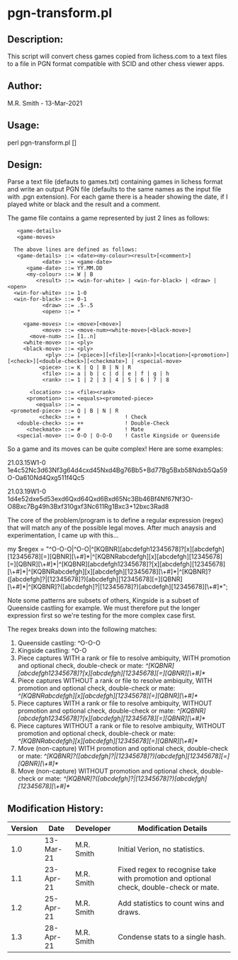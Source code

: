 # pgn-transform.pl

## Description:
This script will convert chess games copied from lichess.com to a text files to a file in PGN format compatible with SCID and other chess viewer apps.

## Author:
   M.R. Smith - 13-Mar-2021

## Usage:
   perl pgn-transform.pl [<inpfile>]

## Design:
Parse a text file (defauts to games.txt) containing games in lichess format and write an output PGN file (defaults to the same names as the input file
with .pgn extension).  For each game there is a header showing the date, if I played white or black and the result and a comment.

The game file contains a game represented by just 2 lines as follows:
```
   <game-details>
   <game-moves>

  The above lines are defined as follows:
   <game-details> ::= <date><my-colour><result>[<comment>]
           <date> ::= <game-date>
      <game-date> ::= YY.MM.DD
      <my-colour> ::= W | B
         <result> ::= <win-for-white> | <win-for-black> | <draw> | <open>
  <win-for-white> ::= 1-0
  <win-for-black> ::= 0-1
           <draw> ::= .5-.5
           <open> ::= *

     <game-moves> ::= <move>[<move>]
           <move> ::= <move-num><white-move>[<black-move>]
       <move-num> ::= [1..n]
     <white-move> ::= <ply>
     <black-move> ::= <ply>
            <ply> ::= [<piece>][<file>][<rank>]<location>[<promotion>][<check>][<double-check>][<checkmate>] | <special-move>
          <piece> ::= K | Q | B | N | R
           <file> ::= a | b | c | d | e | f | g | h
           <rank> ::= 1 | 2 | 3 | 4 | 5 | 6 | 7 | 8

       <location> ::= <file><rank>
      <promotion> ::= <equals><promoted-piece>
         <equals> ::= =
 <promoted-piece> ::= Q | B | N | R
          <check> ::= +              ! Check
   <double-check> ::= ++             ! Double-Check
      <checkmate> ::= #              ! Mate
   <special-move> ::= O-O | O-O-O    ! Castle Kingside or Queenside

```
So a game and its moves can be quite complex!  Here are some examples:

21.03.15W1-0\
1e4c52Nc3d63Nf3g64d4cxd45Nxd4Bg76Bb5+Bd77Bg5Bxb58Ndxb5Qa59O-Oa610Nd4Qxg511f4Qc5

21.03.19W1-0\
1d4e52dxe5d53exd6Qxd64Qxd6Bxd65Nc3Bb46Bf4Nf67Nf3O-O8Bxc7Bg49h3Bxf310gxf3Nc611Rg1Bxc3+12bxc3Rad8

The core of the problem/program is to define a regular expression (regex) that will match any of the possible legal moves.  After much anaysis and experimentation, I came up with this...

my $regex = "^O-O-O|^O-O|^[KQBNR][abcdefgh12345678]?[x][abcdefgh][12345678][=][QBNR][\\+#]\*|^[KQBNRabcdefgh][x][abcdefgh][12345678][=][QBNR][\\+#]\*|^[KQBNR][abcdefgh12345678]?[x][abcdefgh][12345678][\\+#]*|^[KQBNRabcdefgh][x][abcdefgh][12345678][\\+#]\*|^[KQBNR]?([abcdefgh]?|[12345678]?)[abcdefgh][12345678][=][QBNR][\\+#]\*|^[KQBNR]?([abcdefgh]?|[12345678]?)[abcdefgh][12345678][\\+#]\*";

Note some patterns are subsets of others, Kingside is a subset of Queenside castling for example.  We must therefore put the longer expression first so we're testing for the more complex case first.

The regex breaks down into the following matches:
1. Queenside castling: ^O-O-O
2. Kingside castling: ^O-O
3. Piece captures WITH a rank or file to resolve ambiquity, WITH promotion and optional check, double-check or mate:
   *^[KQBNR][abcdefgh12345678]?[x][abcdefgh][12345678][=][QBNR][\\+#]\**
4. Piece captures WITHOUT a rank or file to resolve ambiquity, WITH promotion and optional check, double-check or mate:
   *^[KQBNRabcdefgh][x][abcdefgh][12345678][=][QBNR][\\+#]\**
5. Piece captures WITH a rank or file to resolve ambiquity, WITHOUT promotion and optional check, double-check or mate:
   *^[KQBNR][abcdefgh12345678]?[x][abcdefgh][12345678][=][QBNR][\\+#]\**
6. Piece captures WITHOUT a rank or file to resolve ambiquity, WITHOUT promotion and optional check, double-check or mate:
   *^[KQBNRabcdefgh][x][abcdefgh][12345678][=][QBNR][\\+#]\**
7. Move (non-capture) WITH promotion and optional check, double-check or mate:
   *^[KQBNR]?([abcdefgh]?|[12345678]?)[abcdefgh][12345678][=][QBNR][\\+#]\**
8. Move (non-capture) WITHOUT promotion and optional check, double-check or mate:
   *^[KQBNR]?([abcdefgh]?|[12345678]?)[abcdefgh][12345678][\\+#]\**


## Modification History:
| Version | Date      | Developer   | Modification Details                            |
|---------|-----------|-------------|-------------------------------------------------|
|  1.0    | 13-Mar-21 | M.R. Smith  | Initial Verion, no statistics.                  |
|  1.1    | 23-Apr-21 | M.R. Smith  | Fixed regex to recognise take with promotion and optional check, double-check or mate. |
|  1.2    | 25-Apr-21 | M.R. Smith  | Add statistics to count wins and draws.|
|  1.3    | 28-Apr-21 | M.R. Smith  | Condense stats to a single hash.|

